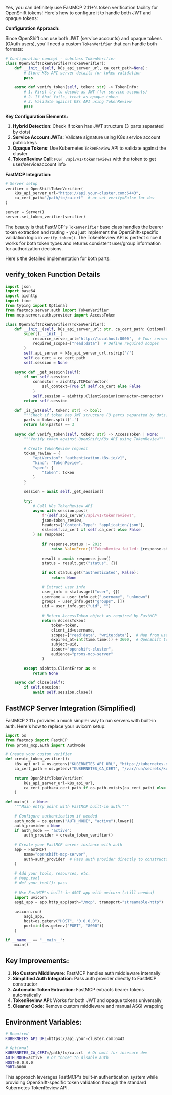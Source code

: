 Yes, you can definitely use FastMCP 2.11+'s token verification facility for OpenShift tokens! Here's how to configure it to handle both JWT and opaque tokens:

**Configuration Approach:**

Since OpenShift can use both JWT (service accounts) and opaque tokens (OAuth users), you'll need a custom `TokenVerifier` that can handle both formats:

```python
# Configuration concept - subclass TokenVerifier
class OpenShiftTokenVerifier(TokenVerifier):
    def __init__(self, k8s_api_server_url, ca_cert_path=None):
        # Store K8s API server details for token validation
        pass
    
    async def verify_token(self, token: str) -> TokenInfo:
        # 1. First try to decode as JWT (for service accounts)
        # 2. If that fails, treat as opaque token
        # 3. Validate against K8s API using TokenReview
        pass
```

**Key Configuration Elements:**

1. **Hybrid Detection**: Check if token has JWT structure (3 parts separated by dots)
2. **Service Account JWTs**: Validate signature using K8s service account public keys
3. **Opaque Tokens**: Use Kubernetes `TokenReview` API to validate against the cluster
4. **TokenReview Call**: `POST /api/v1/tokenreviews` with the token to get user/serviceaccount info

**FastMCP Integration:**

```python
# Server setup
verifier = OpenShiftTokenVerifier(
    k8s_api_server_url="https://api.your-cluster.com:6443",
    ca_cert_path="/path/to/ca.crt"  # or set verify=False for dev
)

server = Server()
server.set_token_verifier(verifier)
```

The beauty is that FastMCP's `TokenVerifier` base class handles the bearer token extraction and routing - you just implement the OpenShift-specific validation logic in `verify_token()`. The TokenReview API is perfect since it works for both token types and returns consistent user/group information for authorization decisions.

Here's the detailed implementation for both parts:

## verify_token Function Details

```python
import json
import base64
import aiohttp
import time
from typing import Optional
from fastmcp.server.auth import TokenVerifier
from mcp.server.auth.provider import AccessToken

class OpenShiftTokenVerifier(TokenVerifier):
    def __init__(self, k8s_api_server_url: str, ca_cert_path: Optional[str] = None):
        super().__init__(
            resource_server_url="http://localhost:8000",  # Your server URL
            required_scopes=["read:data"]  # Define required scopes
        )
        self.api_server = k8s_api_server_url.rstrip('/')
        self.ca_cert = ca_cert_path
        self.session = None
    
    async def _get_session(self):
        if not self.session:
            connector = aiohttp.TCPConnector(
                ssl_context=True if self.ca_cert else False
            )
            self.session = aiohttp.ClientSession(connector=connector)
        return self.session
    
    def _is_jwt(self, token: str) -> bool:
        """Check if token has JWT structure (3 parts separated by dots)"""
        parts = token.split('.')
        return len(parts) == 3
    
    async def verify_token(self, token: str) -> AccessToken | None:
        """Verify token against OpenShift/K8s API using TokenReview"""
        
        # Create TokenReview request
        token_review = {
            "apiVersion": "authentication.k8s.io/v1",
            "kind": "TokenReview",
            "spec": {
                "token": token
            }
        }
        
        session = await self._get_session()
        
        try:
            # Call K8s TokenReview API
            async with session.post(
                f"{self.api_server}/api/v1/tokenreviews",
                json=token_review,
                headers={"Content-Type": "application/json"},
                ssl=self.ca_cert if self.ca_cert else False
            ) as response:
                
                if response.status != 201:
                    raise ValueError(f"TokenReview failed: {response.status}")
                
                result = await response.json()
                status = result.get("status", {})
                
                if not status.get("authenticated", False):
                    return None
                
                # Extract user info
                user_info = status.get("user", {})
                username = user_info.get("username", "unknown")
                groups = user_info.get("groups", [])
                uid = user_info.get("uid", "")
                
                # Return AccessToken object as required by FastMCP
                return AccessToken(
                    token=token,
                    client_id=username,
                    scopes=["read:data", "write:data"],  # Map from user.groups or define as needed
                    expires_at=int(time.time()) + 3600,  # OpenShift tokens don't have expiry, set reasonable default
                    subject=uid,
                    issuer="openshift-cluster",
                    audience="proms-mcp-server"
                )
                
        except aiohttp.ClientError as e:
            return None
    
    async def close(self):
        if self.session:
            await self.session.close()
```

## FastMCP Server Integration (Simplified)

FastMCP 2.11+ provides a much simpler way to run servers with built-in auth. Here's how to replace your uvicorn setup:

```python
import os
from fastmcp import FastMCP
from proms_mcp.auth import AuthMode

# Create your custom verifier
def create_token_verifier():
    k8s_api_url = os.getenv("KUBERNETES_API_URL", "https://kubernetes.default.svc")
    ca_cert_path = os.getenv("KUBERNETES_CA_CERT", "/var/run/secrets/kubernetes.io/serviceaccount/ca.crt")
    
    return OpenShiftTokenVerifier(
        k8s_api_server_url=k8s_api_url,
        ca_cert_path=ca_cert_path if os.path.exists(ca_cert_path) else None
    )

def main() -> None:
    """Main entry point with FastMCP built-in auth."""
    
    # Configure authentication if needed
    auth_mode = os.getenv("AUTH_MODE", "active").lower()
    auth_provider = None
    if auth_mode == "active":
        auth_provider = create_token_verifier()
    
    # Create your FastMCP server instance with auth
    app = FastMCP(
        name="openshift-mcp-server",
        auth=auth_provider  # Pass auth provider directly to constructor
    )
    
    # Add your tools, resources, etc.
    # @app.tool
    # def your_tool(): pass
    
    # Use FastMCP's built-in ASGI app with uvicorn (still needed)
    import uvicorn
    asgi_app = app.http_app(path="/mcp", transport="streamable-http")
    
    uvicorn.run(
        asgi_app,
        host=os.getenv("HOST", "0.0.0.0"),
        port=int(os.getenv("PORT", "8000"))
    )

if __name__ == "__main__":
    main()
```

## Key Improvements:

1. **No Custom Middleware**: FastMCP handles auth middleware internally
2. **Simplified Auth Integration**: Pass auth provider directly to FastMCP constructor
3. **Automatic Token Extraction**: FastMCP extracts bearer tokens automatically
4. **TokenReview API**: Works for both JWT and opaque tokens universally
5. **Cleaner Code**: Remove custom middleware and manual ASGI wrapping

## Environment Variables:

```bash
# Required
KUBERNETES_API_URL=https://api.your-cluster.com:6443

# Optional
KUBERNETES_CA_CERT=/path/to/ca.crt  # Or omit for insecure dev
AUTH_MODE=active  # or "none" to disable auth
HOST=0.0.0.0
PORT=8000
```

This approach leverages FastMCP's built-in authentication system while providing OpenShift-specific token validation through the standard Kubernetes TokenReview API.
